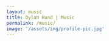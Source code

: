 ```yaml
---
layout: music
title: Dylan Hand | Music
permalink: /music/
image: '/assets/img/profile-pic.jpg'
---
```

